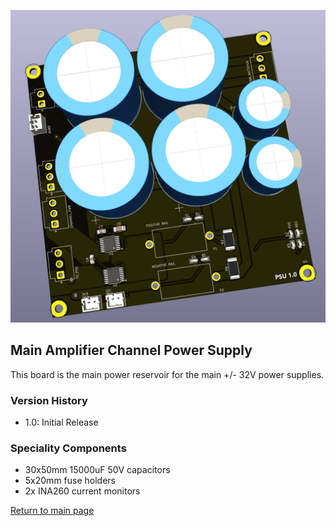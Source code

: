 ![PSU PCB](images/psu.png)

## Main Amplifier Channel Power Supply

This board is the main power reservoir for the main +/- 32V power supplies.  

### Version History

- 1.0: Initial Release

### Speciality Components

* 30x50mm 15000uF 50V capacitors
* 5x20mm fuse holders
* 2x INA260 current monitors

[Return to main page](/)
